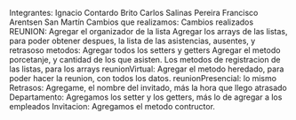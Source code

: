 Integrantes:
Ignacio Contardo Brito
Carlos Salinas Pereira 
Francisco Arentsen San Martín
Cambios que realizamos:
Cambios realizados
REUNION:
Agregar el organizador de la lista
Agregar los arrays de las listas, para poder obtener despues, la lista de las asistencias, ausentes, y retrasoso
metodos:
Agregar todos los setters y getters
Agregar el metodo porcetanje, y cantidad de los que asisten. 
Los metodos de registracion de las listas, para los arrays
reunionVirtual:
Agregar el metodo heredado, para poder hacer la reunion, con todos los datos.
reunionPresencial:
lo mismo
Retrasos:
Agregame, el nombre del invitado, más la hora que llego atrasado
Departamento:
Agregamos los setter y los getters, más lo de agregar a los empleados
Invitacion:
 Agregamos el metodo contructor.
